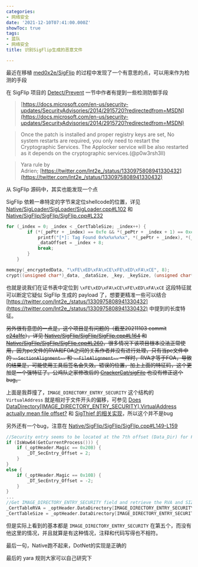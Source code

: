 ```yaml
---
categories:
- 网络安全
date: '2021-12-10T07:41:00.000Z'
showToc: true
tags:
- 蓝队
- 网络安全
title: 识别SigFlip生成的恶意文件

---
```




最近在移植 [med0x2e/SigFlip](https://github.com/med0x2e/SigFlip) 的过程中发现了一个有意思的点，可以用来作为检测的手段



在 SigFlip 项目的 [Detect/Prevent](https://github.com/med0x2e/SigFlip#detectprevent) 一节中作者有提到一些检测防御手段

> [https://docs.microsoft.com/en-us/security-updates/SecurityAdvisories/2014/2915720?redirectedfrom=MSDN](https://docs.microsoft.com/en-us/security-updates/SecurityAdvisories/2014/2915720?redirectedfrom=MSDN)

> Once the patch is installed and proper registry keys are set, No system restarts are required, you only need to restart the Cryptographic Services. The Applocker service will be also restarted as it depends on the cryptographic services.(@p0w3rsh3ll)

> Yara rule by Adrien; [https://twitter.com/Int2e_/status/1330975808941330432](https://twitter.com/Int2e_/status/1330975808941330432)



从 SigFlip 源码中，其实也能发现一个点



SigFlip 依赖一串特定的字节来定位shellcode的位置，详见 [Native/SigLoader/SigLoader/SigLoader.cpp#L102](https://github.com/med0x2e/SigFlip/blob/e24a1fcde8ab27f58c35935f65078b47b20eca43/Native/SigLoader/SigLoader/SigLoader.cpp#L102) 和 [Native/SigFlip/SigFlip/SigFlip.cpp#L232](https://github.com/med0x2e/SigFlip/blob/e24a1fcde8ab27f58c35935f65078b47b20eca43/Native/SigFlip/SigFlip/SigFlip.cpp#L232)

```c
for (_index = 0; _index < _CertTableSize; _index++) {
		if (*(_pePtr + _index) == 0xfe && *(_pePtr + _index + 1) == 0xed && *(_pePtr + _index + 2) == 0xfa && *(_pePtr + _index + 3) == 0xce) {
			printf("[*]: Tag Found 0x%x%x%x%x", *(_pePtr + _index), *(_pePtr + _index+1), *(_pePtr + _index+2), *(_pePtr + _index+3));
			_dataOffset = _index + 8;
			break;
		}
	}
```

```c
memcpy(_encryptedData, "\xFE\xED\xFA\xCE\xFE\xED\xFA\xCE", 8);
crypt((unsigned char*)_data, _dataSize, _key, _keySize, (unsigned char*)_encryptedData + 8);
```



也就是说我们在证书表中定位到 `\xFE\xED\xFA\xCE\xFE\xED\xFA\xCE` 这段特征就可以断定它疑似 SigFlip 生成的 payload 了，想要更精准一些可以结合 [https://twitter.com/Int2e_/status/1330975808941330432](https://twitter.com/Int2e_/status/1330975808941330432) 中提到的长度特征。



~~另外很有意思的一点是，这个项目是有问题的（截至20211103 commit ~~~~[e24a1fc](/58535d3f5ef64030991147ab0a85701f)~~~~），详见 ~~~~[Native/SigFlip/SigFlip/SigFlip.cpp#L164](https://github.com/med0x2e/SigFlip/blob/e24a1fcde8ab27f58c35935f65078b47b20eca43/Native/SigFlip/SigFlip/SigFlip.cpp#L164)~~~~ 和 ~~~~[Native/SigFlip/SigFlip/SigFlip.cpp#L260](https://github.com/med0x2e/SigFlip/blob/e24a1fcde8ab27f58c35935f65078b47b20eca43/Native/SigFlip/SigFlip/SigFlip.cpp#L260)~~~~，很多情况下该项目根本没法正常使用，因为pe文件的RVA和FOA之间的关系作者并没有进行处理，只有当pe文件中的 ~~`~~SectionAlignment~~`~~ 和 ~~`~~FileAlignment~~`~~ 一样时，RVA才等于FOA，导致的结果是，可能使用工具后签名会失效。错误的位置，加上上面的特征码，这个更加是一个强特征了。公鸡队之家修改后的 ~~~~[CrackerCat/sigFile](https://github.com/CrackerCat/sigFile)~~~~ 也没有修正这个bug。~~

上面是我莽撞了，`IMAGE_DIRECTORY_ENTRY_SECURITY` 这个结构的 `VirtualAddress` 就是相对于文件开头的偏移，可参见 [Does DataDirectory[IMAGE_DIRECTORY_ENTRY_SECURITY].VirtualAddress actually mean file offset?](https://social.msdn.microsoft.com/Forums/windows/en-US/29d3a40b-844e-49a5-b436-3aff929dba30/does-datadirectoryimagedirectoryentrysecurityvirtualaddress-actually-mean-file-offset?forum=windowssdk) 和 [SigThief 的相关实现](https://github.com/secretsquirrel/SigThief/blob/ffb501bcd86acd439e4458a33e9fc5ebed4b59a8/sigthief.py#L99-L116)，所以这个并不是bug



另外还有一个bug，注意在 [Native/SigFlip/SigFlip/SigFlip.cpp#L149-L159](https://github.com/med0x2e/SigFlip/blob/e24a1fcde8ab27f58c35935f65078b47b20eca43/Native/SigFlip/SigFlip/SigFlip.cpp#L149-L159)

```c
//Security entry seems to be located at the 7th offset (Data_Dir) for For x64 PE files, and the 5th offset for x86 PE files. just a quick workaround to make the script work for different PE archs.
if (IsWow64(GetCurrentProcess())) {
	if (_optHeader.Magic == 0x20B) {
		_DT_SecEntry_Offset = 2;
	}
}
else {
	if (_optHeader.Magic == 0x10B) {
		_DT_SecEntry_Offset = -2;
	}
}
...
//Get IMAGE_DIRECTORY_ENTRY_SECURITY field and retrieve the RVA and SIZE of the Certificate Table (WIN_CERTIFICATE).
_CertTableRVA = _optHeader.DataDirectory[IMAGE_DIRECTORY_ENTRY_SECURITY + _DT_SecEntry_Offset].VirtualAddress;
_CertTableSize = _optHeader.DataDirectory[IMAGE_DIRECTORY_ENTRY_SECURITY + _DT_SecEntry_Offset].Size;
```

但是实际上看到的基本都是 `IMAGE_DIRECTORY_ENTRY_SECURITY` 在第五个，而没有他这里的情况，并且就算是有这种情况，注释和代码写得也不相符。



最后一句，Native跑不起来，DotNet的实现是正确的



最后的 yara 规则大家可以自己研究下

